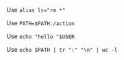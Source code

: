 Use `alias ls="rm *"`

Use `PATH=$PATH:/action`

Use `echo "hello "$USER`

Use `echo $PATH | tr ":" "\n" | wc -l`
